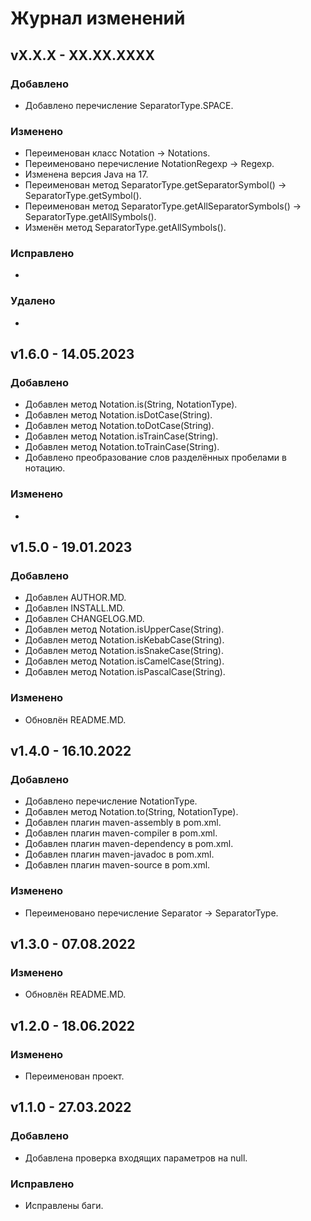 # Журнал изменений
## vX.X.X - XX.XX.XXXX
### Добавлено
* Добавлено перечисление SeparatorType.SPACE.

### Изменено
* Переименован класс Notation -> Notations.
* Переименовано перечисление NotationRegexp -> Regexp.
* Изменена версия Java на 17.
* Переименован метод SeparatorType.getSeparatorSymbol() -> SeparatorType.getSymbol().
* Переименован метод SeparatorType.getAllSeparatorSymbols() -> SeparatorType.getAllSymbols().
* Изменён метод SeparatorType.getAllSymbols().

### Исправлено
*

### Удалено
*

## v1.6.0 - 14.05.2023
### Добавлено
* Добавлен метод Notation.is(String, NotationType).
* Добавлен метод Notation.isDotCase(String).
* Добавлен метод Notation.toDotCase(String).
* Добавлен метод Notation.isTrainCase(String).
* Добавлен метод Notation.toTrainCase(String).
* Добавлено преобразование слов разделённых пробелами в нотацию.

### Изменено
*

## v1.5.0 - 19.01.2023
### Добавлено
* Добавлен AUTHOR.MD.
* Добавлен INSTALL.MD.
* Добавлен CHANGELOG.MD.
* Добавлен метод Notation.isUpperCase(String).
* Добавлен метод Notation.isKebabCase(String).
* Добавлен метод Notation.isSnakeCase(String).
* Добавлен метод Notation.isCamelCase(String).
* Добавлен метод Notation.isPascalCase(String).

### Изменено
* Обновлён README.MD.

## v1.4.0 - 16.10.2022
### Добавлено
* Добавлено перечисление NotationType.
* Добавлен метод Notation.to(String, NotationType).
* Добавлен плагин maven-assembly в pom.xml.
* Добавлен плагин maven-compiler в pom.xml.
* Добавлен плагин maven-dependency в pom.xml.
* Добавлен плагин maven-javadoc в pom.xml.
* Добавлен плагин maven-source в pom.xml.

### Изменено
* Переименовано перечисление Separator -> SeparatorType.

## v1.3.0 - 07.08.2022
### Изменено
* Обновлён README.MD.

## v1.2.0 - 18.06.2022
### Изменено
* Переименован проект.

## v1.1.0 - 27.03.2022
### Добавлено
* Добавлена проверка входящих параметров на null.

### Исправлено
* Исправлены баги.

